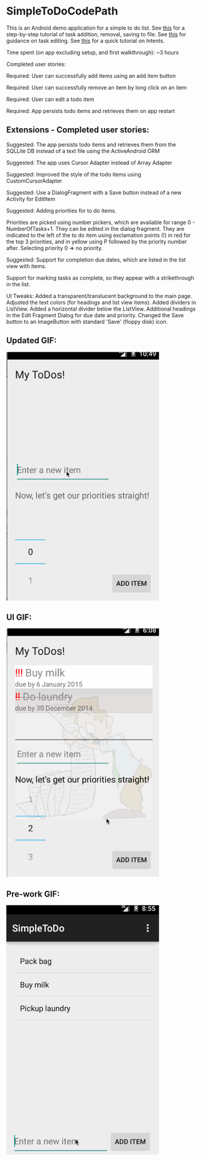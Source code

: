 SimpleToDoCodePath
==================

This is an Android demo application for a simple to do list. 
See <a href="https://docs.google.com/presentation/d/15JnmfmFa0hJOEkBhG_TeymChLzDzpOTJvBlOj29A9fY/edit#slide=id.gf45d6347_3_0">this</a> for a step-by-step tutorial of task addition, removal, saving to file. 
See <a href="http://courses.codepath.com/snippets/intro_to_android/prework">this</a> for guidance on task editing. 
See <a href="http://guides.codepath.com/android/Using-Intents-to-Create-Flows">this</a> for a quick tutorial on Intents. 

Time spent (on app excluding setup, and first walkthrough): ~3 hours 

Completed user stories:

Required: User can successfully add items using an add item button

Required: User can successfully remove an item by long click on an item

Required: User can edit a todo item

Required: App persists todo items and retrieves them on app restart

Extensions - Completed user stories:
-----------------------------------

Suggested: The app persists todo items and retrieves them from the SQLLite DB instead of a text file using the ActiveAndroid ORM

Suggested: The app uses Cursor Adapter instead of Array Adapter

Suggested: Improved the style of the todo items using CustomCursorAdapter

Suggested: Use a DialogFragment with a Save button instead of a new Activity for EditItem 

Suggested: Adding priorities for to do items. 

Priorities are picked using number pickers, which are available for range 0 - NumberOfTasks+1. They can be edited in the dialog fragment. They are indicated to the left of the to do item using exclamation points (!) in red for the top 3 priorities, and in yellow using P followed by the priority number after. Selecting priority 0 => no priority. 

Suggested: Support for completion due dates, which are listed in the list view with items. 

Support for marking tasks as complete, so they appear with a strikethrough in the list.

UI Tweaks: Added a transparent/translucent background to the main page. 
Adjusted the text colors (for headings and list view items). 
Added dividers in ListView.
Added a horizontal divider below the ListView.
Additional headings in the Edit Fragment Dialog for due date and priority. 
Changed the Save button to an ImageButton with standard 'Save' (floppy disk) icon. 


Updated GIF:
------------
![alt tag](https://github.com/vlaljani/SimpleToDoCodePath/blob/master/SimpleToDoWExtensions.gif)

UI GIF:
-------
![alt tag](https://github.com/vlaljani/SimpleToDoCodePath/blob/master/SimpleToDoWExtensionsAndUI.gif)

Pre-work GIF:
-------------
![alt tag](https://github.com/vlaljani/SimpleToDo/blob/master/SimpleToDo.gif)
